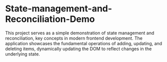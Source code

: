 # State-management-and-Reconciliation-Demo
This project serves as a simple demonstration of state management and reconciliation, key concepts in modern frontend development. The application showcases the fundamental operations of adding, updating, and deleting items, dynamically updating the DOM to reflect changes in the underlying state.
